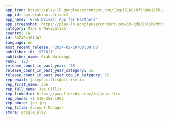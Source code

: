 ```yaml
---
app_icon: https://play-lh.googleusercontent.com/E8zpI31NGsNf9hQVp1i5RLWC_QrEqB5TuX0UR8bjR91YPRaAPRvLSc-TrzBLEobMRg
app_id: com.grabtaxi.driver2
app_name: 'Grab Driver: App for Partners'
app_screenshot: https://play-lh.googleusercontent.com/ik-qdBi1ol0MJMMhS2iFbW8d56kFZHdwjEdtsz6crPOxx2SI-KWcf7FWvpK_9Wlm4Q
category: Maps & Navigation
country: CA
id: 3hZABsJ8IUWI
language: en
most_recent_release: '2024-02-20T00:00:00'
publisher_id: '957011'
publisher_name: Grab Holdings
rank: '123'
release_count_in_past_year: '38'
release_count_in_past_year_category: 15
release_count_in_past_year_top_in_category: 32
rep_email: joseph.cillis@bitrise.io
rep_first_name: Joe
rep_full_name: Joe Cillis
rep_linkedin: https://www.linkedin.com/in/joecillis
rep_phone: +1 518-258-1902
rep_photo: joe.jpg
rep_title: Account Manager
store: google_play
---
```

